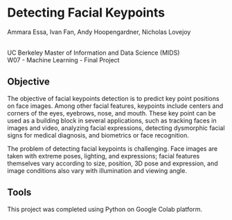 # Detecting Facial Keypoints
Ammara Essa, Ivan Fan, Andy Hoopengardner, Nicholas Lovejoy

<br>UC Berkeley Master of Information and Data Science (MIDS)
<br> W07 - Machine Learning - Final Project

## Objective
The objective of facial keypoints detection is to predict key point positions on face images. Among other facial features, keypoints include centers and corners of the eyes, eyebrows, nose, and mouth. These key point can be used as a building block in several applications, such as tracking faces in images and video, analyzing facial expressions, detecting dysmorphic facial signs for medical diagnosis, and biometrics or face recognition.  
  
The problem of detecting facial keypoints is challenging. Face images are taken with extreme poses, lighting, and expressions; facial features themselves vary according to size, position, 3D pose and expression, and image conditions also vary with illumination and viewing angle.

## Tools
This project was completed using Python on Google Colab platform. 
